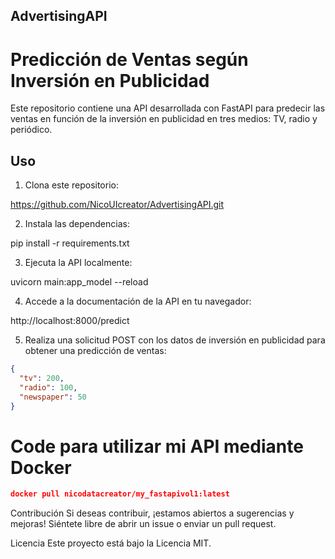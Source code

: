 ## AdvertisingAPI

# Predicción de Ventas según Inversión en Publicidad

Este repositorio contiene una API desarrollada con FastAPI para predecir las ventas en función de la inversión en publicidad en tres medios: TV, radio y periódico.

## Uso

1. Clona este repositorio:

https://github.com/NicoUIcreator/AdvertisingAPI.git

2. Instala las dependencias:

pip install -r requirements.txt

3. Ejecuta la API localmente:

uvicorn main:app_model --reload

4. Accede a la documentación de la API en tu navegador:

http://localhost:8000/predict


5. Realiza una solicitud POST con los datos de inversión en publicidad para obtener una predicción de ventas:

```json
{
  "tv": 200,
  "radio": 100,
  "newspaper": 50
}
```

# Code para utilizar mi API mediante Docker
```json
docker pull nicodatacreator/my_fastapivol1:latest
```


Contribución
Si deseas contribuir, ¡estamos abiertos a sugerencias y mejoras! Siéntete libre de abrir un issue o enviar un pull request.

Licencia
Este proyecto está bajo la Licencia MIT. 
